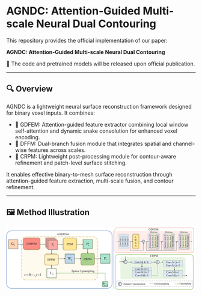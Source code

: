 # AGNDC: Attention-Guided Multi-scale Neural Dual Contouring

This repository provides the official implementation of our paper:

**AGNDC: Attention-Guided Multi-scale Neural Dual Contouring**

🚧 The code and pretrained models will be released upon official publication.

---

## 🔍 Overview

AGNDC is a lightweight neural surface reconstruction framework designed for binary voxel inputs. It combines:

- 🎯 GDFEM: Attention-guided feature extractor combining local window self-attention and dynamic snake convolution for enhanced voxel encoding.
- 🔄 DFFM: Dual-branch fusion module that integrates spatial and channel-wise features across scales.
- 🧩 CRPM: Lightweight post-processing module for contour-aware refinement and patch-level surface stitching.

It enables effective binary-to-mesh surface reconstruction through attention-guided feature extraction, multi-scale fusion, and contour refinement.

---

## 🖼️ Method Illustration

![AGNDC Architecture](assets/AGNDC_AGDRNet.jpg)
